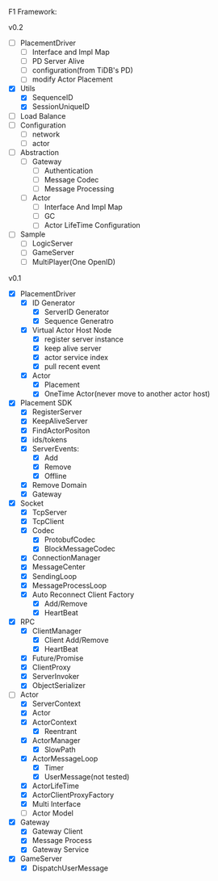 F1 Framework:

v0.2
* [ ] PlacementDriver
    * [ ] Interface and Impl Map
    * [ ] PD Server Alive
    * [ ] configuration(from TiDB's PD)
    * [ ] modify Actor Placement
* [x] Utils
    * [x] SequenceID
    * [x] SessionUniqueID
* [ ] Load Balance
* [ ] Configuration
  * [ ] network
  * [ ] actor
* [ ] Abstraction
  * [ ] Gateway
    * [ ] Authentication
    * [ ] Message Codec
    * [ ] Message Processing
  * [ ] Actor
    * [ ] Interface And Impl Map
    * [ ] GC
    * [ ] Actor LifeTime Configuration
* [ ] Sample
    * [ ] LogicServer
    * [ ] GameServer
    * [ ] MultiPlayer(One OpenID)

v0.1

* [x] PlacementDriver
    * [x] ID Generator
      * [x] ServerID Generator
      * [x] Sequence Generatro
    * [x] Virtual Actor Host Node
      * [x] register server instance
      * [x] keep alive server
      * [x] actor service index
      * [x] pull recent event
    * [x] Actor
      * [x] Placement
      * [x] OneTime Actor(never move to another actor host)
* [x] Placement SDK
    * [x] RegisterServer
    * [x] KeepAliveServer
    * [x] FindActorPositon
    * [x] ids/tokens
    * [x] ServerEvents:
        * [x] Add
        * [x] Remove
        * [x] Offline
    * [x] Remove Domain
    * [x] Gateway
* [x] Socket
    * [x] TcpServer
    * [x] TcpClient
    * [x] Codec
        * [x] ProtobufCodec
        * [x] BlockMessageCodec
    * [x] ConnectionManager
    * [x] MessageCenter
    * [x] SendingLoop
    * [x] MessageProcessLoop
    * [x] Auto Reconnect Client Factory
        * [x] Add/Remove
        * [x] HeartBeat
* [x] RPC
    * [x] ClientManager
        * [x] Client Add/Remove
        * [x] HeartBeat
    * [x] Future/Promise
    * [x] ClientProxy
    * [x] ServerInvoker
    * [x] ObjectSerializer
* [ ] Actor
    * [x] ServerContext
    * [x] Actor
    * [x] ActorContext
        * [x] Reentrant
    * [x] ActorManager
        * [x] SlowPath
    * [x] ActorMessageLoop
        * [x] Timer
        * [x] UserMessage(not tested)
    * [x] ActorLifeTime
    * [x] ActorClientProxyFactory
    * [x] Multi Interface
    * [ ] Actor Model
* [x] Gateway
    * [x] Gateway Client
    * [x] Message Process
    * [x] Gateway Service
* [x] GameServer
  * [x] DispatchUserMessage
